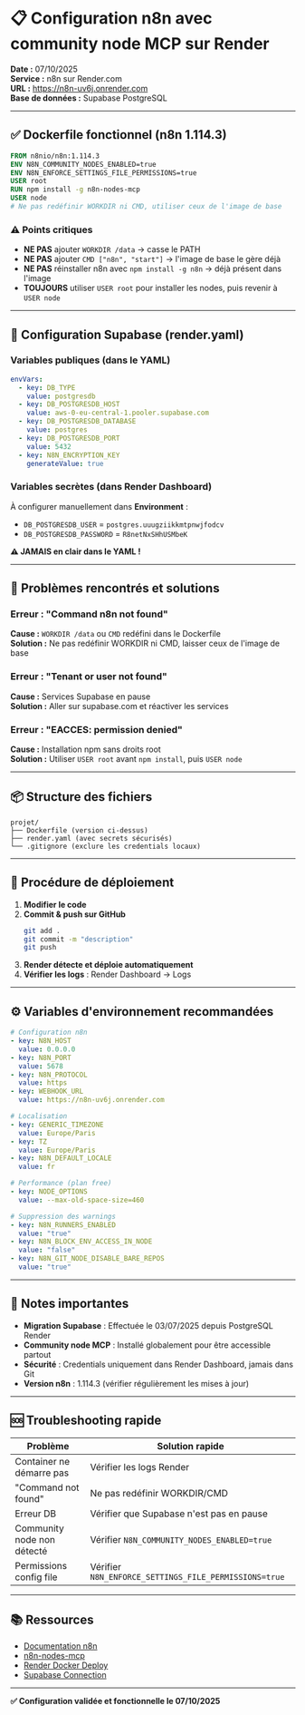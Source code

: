 # 📋 Configuration n8n avec community node MCP sur Render

**Date :** 07/10/2025  
**Service :** n8n sur Render.com  
**URL :** https://n8n-uv6j.onrender.com  
**Base de données :** Supabase PostgreSQL

---

## ✅ Dockerfile fonctionnel (n8n 1.114.3)

```dockerfile
FROM n8nio/n8n:1.114.3
ENV N8N_COMMUNITY_NODES_ENABLED=true
ENV N8N_ENFORCE_SETTINGS_FILE_PERMISSIONS=true
USER root
RUN npm install -g n8n-nodes-mcp
USER node
# Ne pas redéfinir WORKDIR ni CMD, utiliser ceux de l'image de base
```

### ⚠️ Points critiques

- **NE PAS** ajouter `WORKDIR /data` → casse le PATH
- **NE PAS** ajouter `CMD ["n8n", "start"]` → l'image de base le gère déjà
- **NE PAS** réinstaller n8n avec `npm install -g n8n` → déjà présent dans l'image
- **TOUJOURS** utiliser `USER root` pour installer les nodes, puis revenir à `USER node`

---

## 🔐 Configuration Supabase (render.yaml)

### Variables publiques (dans le YAML)
```yaml
envVars:
  - key: DB_TYPE
    value: postgresdb
  - key: DB_POSTGRESDB_HOST
    value: aws-0-eu-central-1.pooler.supabase.com
  - key: DB_POSTGRESDB_DATABASE
    value: postgres
  - key: DB_POSTGRESDB_PORT
    value: 5432
  - key: N8N_ENCRYPTION_KEY
    generateValue: true
```

### Variables secrètes (dans Render Dashboard)
À configurer manuellement dans **Environment** :
- `DB_POSTGRESDB_USER` = `postgres.uuugziikkmtpnwjfodcv`
- `DB_POSTGRESDB_PASSWORD` = `R8netNxSHhUSMbeK`

**⚠️ JAMAIS en clair dans le YAML !**

---

## 🚨 Problèmes rencontrés et solutions

### Erreur : "Command n8n not found"
**Cause :** `WORKDIR /data` ou `CMD` redéfini dans le Dockerfile  
**Solution :** Ne pas redéfinir WORKDIR ni CMD, laisser ceux de l'image de base

### Erreur : "Tenant or user not found"
**Cause :** Services Supabase en pause  
**Solution :** Aller sur supabase.com et réactiver les services

### Erreur : "EACCES: permission denied"
**Cause :** Installation npm sans droits root  
**Solution :** Utiliser `USER root` avant `npm install`, puis `USER node`

---

## 📦 Structure des fichiers

```
projet/
├── Dockerfile (version ci-dessus)
├── render.yaml (avec secrets sécurisés)
└── .gitignore (exclure les credentials locaux)
```

---

## 🔄 Procédure de déploiement

1. **Modifier le code**
2. **Commit & push sur GitHub**
   ```bash
   git add .
   git commit -m "description"
   git push
   ```
3. **Render détecte et déploie automatiquement**
4. **Vérifier les logs** : Render Dashboard → Logs

---

## ⚙️ Variables d'environnement recommandées

```yaml
# Configuration n8n
- key: N8N_HOST
  value: 0.0.0.0
- key: N8N_PORT
  value: 5678
- key: N8N_PROTOCOL
  value: https
- key: WEBHOOK_URL
  value: https://n8n-uv6j.onrender.com

# Localisation
- key: GENERIC_TIMEZONE
  value: Europe/Paris
- key: TZ
  value: Europe/Paris
- key: N8N_DEFAULT_LOCALE
  value: fr

# Performance (plan free)
- key: NODE_OPTIONS
  value: --max-old-space-size=460

# Suppression des warnings
- key: N8N_RUNNERS_ENABLED
  value: "true"
- key: N8N_BLOCK_ENV_ACCESS_IN_NODE
  value: "false"
- key: N8N_GIT_NODE_DISABLE_BARE_REPOS
  value: "true"
```

---

## 📝 Notes importantes

- **Migration Supabase** : Effectuée le 03/07/2025 depuis PostgreSQL Render
- **Community node MCP** : Installé globalement pour être accessible partout
- **Sécurité** : Credentials uniquement dans Render Dashboard, jamais dans Git
- **Version n8n** : 1.114.3 (vérifier régulièrement les mises à jour)

---

## 🆘 Troubleshooting rapide

| Problème | Solution rapide |
|----------|----------------|
| Container ne démarre pas | Vérifier les logs Render |
| "Command not found" | Ne pas redéfinir WORKDIR/CMD |
| Erreur DB | Vérifier que Supabase n'est pas en pause |
| Community node non détecté | Vérifier `N8N_COMMUNITY_NODES_ENABLED=true` |
| Permissions config file | Vérifier `N8N_ENFORCE_SETTINGS_FILE_PERMISSIONS=true` |

---

## 📚 Ressources

- [Documentation n8n](https://docs.n8n.io/)
- [n8n-nodes-mcp](https://www.npmjs.com/package/n8n-nodes-mcp)
- [Render Docker Deploy](https://render.com/docs/deploy-an-image)
- [Supabase Connection](https://supabase.com/docs/guides/database/connecting-to-postgres)

---

**✅ Configuration validée et fonctionnelle le 07/10/2025**
